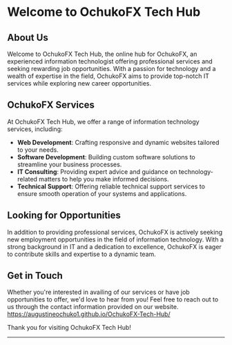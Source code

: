 # Welcome to OchukoFX Tech Hub

## About Us

Welcome to OchukoFX Tech Hub, the online hub for OchukoFX, an experienced information technologist offering professional services and seeking rewarding job opportunities. With a passion for technology and a wealth of expertise in the field, OchukoFX aims to provide top-notch IT services while exploring new career opportunities.

## OchukoFX Services

At OchukoFX Tech Hub, we offer a range of information technology services, including:

- **Web Development**: Crafting responsive and dynamic websites tailored to your needs.
- **Software Development**: Building custom software solutions to streamline your business processes.
- **IT Consulting**: Providing expert advice and guidance on technology-related matters to help you make informed decisions.
- **Technical Support**: Offering reliable technical support services to ensure smooth operation of your systems and applications.

## Looking for Opportunities

In addition to providing professional services, OchukoFX is actively seeking new employment opportunities in the field of information technology. With a strong background in IT and a dedication to excellence, OchukoFX is eager to contribute skills and expertise to a dynamic team.

## Get in Touch

Whether you're interested in availing of our services or have job opportunities to offer, we'd love to hear from you! Feel free to reach out to us through the contact information provided on our website. https://augustineochuko1.github.io/OchukoFX-Tech-Hub/

Thank you for visiting OchukoFX Tech Hub!

---
